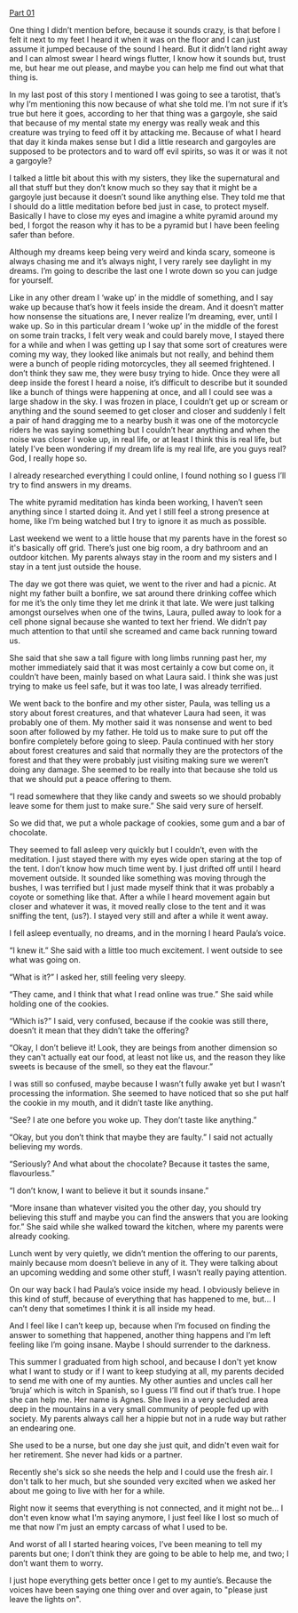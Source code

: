 [Part 01](https://www.reddit.com/r/nosleep/comments/vwbe6y/why_i_started_to_sleep_with_the_lights_on/)

One thing I didn’t mention before, because it sounds crazy, is that before I felt it next to my feet I heard it when it was on the floor and I can just assume it jumped because of the sound I heard. But it didn’t land right away and I can almost swear I heard wings flutter, I know how it sounds but, trust me, but hear me out please, and maybe you can help me find out what that thing is.

In my last post of this story I mentioned I was going to see a tarotist, that’s why I’m mentioning this now because of what she told me. I’m not sure if it’s true but here it goes, according to her that thing was a gargoyle, she said that because of my mental state my energy was really weak and this creature was trying to feed off it by attacking me. Because of what I heard that day it kinda makes sense but I did a little research and gargoyles are supposed to be protectors and to ward off evil spirits, so was it or was it not a gargoyle?

I talked a little bit about this with my sisters, they like the supernatural and all that stuff but they don’t know much so they say that it might be a gargoyle just because it doesn’t sound like anything else. They told me that I should do a little meditation before bed just in case, to protect myself. Basically I have to close my eyes and imagine a white pyramid around my bed, I forgot the reason why it has to be a pyramid but I have been feeling safer than before.

Although my dreams keep being very weird and kinda scary, someone is always chasing me and it’s always night, I very rarely see daylight in my dreams. I’m going to describe the last one I wrote down so you can judge for yourself.

Like in any other dream I ‘wake up’ in the middle of something, and I say wake up because that’s how it feels inside the dream. And it doesn’t matter how nonsense the situations are, I never realize I’m dreaming, ever, until I wake up. So in this particular dream I ‘woke up’ in the middle of the forest on some train tracks, I felt very weak and could barely move, I stayed there for a while and when I was getting up I say that some sort of creatures were coming my way, they looked like animals but not really, and behind them were a bunch of people riding motorcycles, they all seemed frightened. I don’t think they saw me, they were busy trying to hide. Once they were all deep inside the forest I heard a noise, it’s difficult to describe but it sounded like a bunch of things were happening at once, and all I could see was a large shadow in the sky. I was frozen in place, I couldn’t get up or scream or anything and the sound seemed to get closer and closer and suddenly I felt a pair of hand dragging me to a nearby bush it was one of the motorcycle riders he was saying something but I couldn’t hear anything and when the noise was closer I woke up, in real life, or at least I think this is real life, but lately I’ve been wondering if my dream life is my real life, are you guys real? God, I really hope so.

I already researched everything I could online, I found nothing so I guess I’ll try to find answers in my dreams. 

The white pyramid meditation has kinda been working, I haven’t seen anything since I started doing it. And yet I still feel a strong presence at home, like I’m being watched but I try to ignore it as much as possible.

Last weekend we went to a little house that my parents have in the forest so it's basically off grid. There’s just one big room, a dry bathroom and an outdoor kitchen. My parents always stay in the room and my sisters and I stay in a tent just outside the house.

The day we got there was quiet, we went to the river and had a picnic. At night my father built a bonfire, we sat around there drinking coffee which for me it’s the only time they let me drink it that late. We were just talking amongst ourselves when one of the twins, Laura, pulled away to look for a cell phone signal because she wanted to text her friend. We didn’t pay much attention to that until she screamed and came back running toward us.

She said that she saw a tall figure with long limbs running past her, my mother immediately said that it was most certainly a cow but come on, it couldn’t have been, mainly based on what Laura said. I think she was just trying to make us feel safe, but it was too late, I was already terrified.

We went back to the bonfire and my other sister, Paula, was telling us a story about forest creatures, and that whatever Laura had seen, it was probably one of them. My mother said it was nonsense and went to bed soon after followed by my father. He told us to make sure to put off the bonfire completely before going to sleep. Paula continued with her story about forest creatures and said that normally they are the protectors of the forest and that they were probably just visiting making sure we weren’t doing any damage. She seemed to be really into that because she told us that we should put a peace offering to them.

“I read somewhere that they like candy and sweets so we should probably leave some for them just to make sure.” She said very sure of herself.

So we did that, we put a whole package of cookies, some gum and a bar of chocolate.

They seemed to fall asleep very quickly but I couldn’t, even with the meditation. I just stayed there with my eyes wide open staring at the top of the tent. I don’t know how much time went by. I just drifted off until I heard movement outside. It sounded like something was moving through the bushes, I was terrified but I just made myself think that it was probably a coyote or something like that. After a while I heard movement again but closer and whatever it was, it moved really close to the tent and it was sniffing the tent, (us?). I stayed very still and after a while it went away.

I fell asleep eventually, no dreams, and in the morning I heard Paula’s voice.

“I knew it.” She said with a little too much excitement. I went outside to see what was going on.

“What is it?” I asked her, still feeling very sleepy.

“They came, and I think that what I read online was true.” She said while holding one of the cookies.

“Which is?” I said, very confused, because if the cookie was still there, doesn’t it mean that they didn’t take the offering?

“Okay, I don’t believe it! Look, they are beings from another dimension so they can't actually eat our food, at least not like us, and the reason they like sweets is because of the smell, so they eat the flavour.”

I was still so confused, maybe because I wasn’t fully awake yet but I wasn’t processing the information. She seemed to have noticed that so she put half the cookie in my mouth, and it didn’t taste like anything.

“See? I ate one before you woke up. They don’t taste like anything.”

“Okay, but you don’t think that maybe they are faulty.” I said not actually believing my words.

“Seriously? And what about the chocolate? Because it tastes the same, flavourless.”

“I don’t know, I want to believe it but it sounds insane.”

“More insane than whatever visited you the other day, you should try believing this stuff and maybe you can find the answers that you are looking for.” She said while she walked toward the kitchen, where my parents were already cooking.

Lunch went by very quietly, we didn’t mention the offering to our parents, mainly because mom doesn’t believe in any of it. They were talking about an upcoming wedding and some other stuff, I wasn’t really paying attention.

On our way back I had Paula’s voice inside my head. I obviously believe in this kind of stuff, because of everything that has happened to me, but… I can’t deny that sometimes I think it is all inside my head.

And I feel like I can’t keep up, because when I’m focused on finding the answer to something that happened, another thing happens and I’m left feeling like I’m going insane. Maybe I should surrender to the darkness.

This summer I graduated from high school, and because I don't yet know what I want to study or if I want to keep studying at all, my parents decided to send me with one of my aunties. My other aunties and uncles call her ‘bruja’ which is witch in Spanish, so I guess I’ll find out if that’s true. I hope she can help me. Her name is Agnes. She lives in a very secluded area deep in the mountains in a very small community of people fed up with society. My parents always call her a hippie but not in a rude way but rather an endearing one. 

She used to be a nurse, but one day she just quit, and didn't even wait for her retirement. She never had kids or a partner. 

Recently she's sick so she needs the help and I could use the fresh air. I don't talk to her much, but she sounded very excited when we asked her about me going to live with her for a while. 

Right now it seems that everything is not connected, and it might not be... I don't even know what I'm saying anymore, I just feel like I lost so much of me that now I'm just an empty carcass of what I used to be. 

And worst of all I started hearing voices, I’ve been meaning to tell my parents but one; I don’t think they are going to be able to help me, and two; I don’t want them to worry. 

I just hope everything gets better once I get to my auntie’s. Because the voices have been saying one thing over and over again, to "please just leave the lights on".